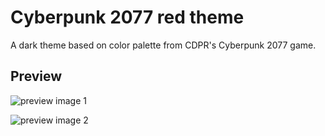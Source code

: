 # Cyberpunk 2077 red theme

A dark theme based on color palette from CDPR's Cyberpunk 2077 game.

## Preview

![preview image 1](https://live.staticflickr.com/65535/53748980540_619fbf4d2b_h.jpg)

![preview image 2](https://live.staticflickr.com/65535/53748886624_0e56eb7846_h.jpg)